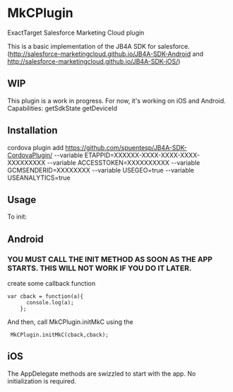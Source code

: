 # MkCPlugin
ExactTarget Salesforce Marketing Cloud plugin

This is a basic implementation of the JB4A SDK for salesforce.(http://salesforce-marketingcloud.github.io/JB4A-SDK-Android and http://salesforce-marketingcloud.github.io/JB4A-SDK-iOS/)

## WIP
This plugin is a work in progress. For now, it's working on iOS and Android.
Capabilities:
getSdkState
getDeviceId

## Installation

cordova plugin add https://github.com/spuentesp/JB4A-SDK-CordovaPlugin/ --variable ETAPPID=XXXXXX-XXXX-XXXX-XXXX-XXXXXXXXX --variable ACCESSTOKEN=XXXXXXXXXX --variable GCMSENDERID=XXXXXXXX --variable USEGEO=true --variable USEANALYTICS=true

## Usage

To init:

## Android
### YOU MUST CALL THE INIT METHOD AS SOON AS THE APP STARTS. THIS WILL NOT WORK IF YOU DO IT LATER.

create some callback function
```
var cback = function(a){
      console.log(a);
    };
```
And then, call MkCPlugin.initMkC using the
```
 MkCPlugin.initMkC(cback,cback);
```
## iOS
The AppDelegate methods are swizzled to start with the app. No initialization is required.

